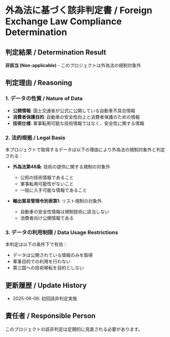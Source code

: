 # 外為法に基づく該非判定書 / Foreign Exchange Law Compliance Determination

## 判定結果 / Determination Result
**非該当 (Non-applicable)** - このプロジェクトは外為法の規制対象外

## 判定理由 / Reasoning

### 1. データの性質 / Nature of Data
- **公開情報**: 国土交通省が公式に公開している自動車不具合情報
- **消費者保護目的**: 自動車の安全性向上と消費者保護のための情報
- **技術仕様**: 軍事転用可能な技術情報ではなく、安全性に関する情報

### 2. 法的根拠 / Legal Basis
本プロジェクトで取得するデータは以下の理由により外為法の規制対象外と判定される：

- **外為法第48条**: 技術の提供に関する規制の対象外
  - 公知の技術情報であること
  - 軍事転用可能性がないこと
  - 一般に入手可能な情報であること

- **輸出貿易管理令別表第1**: リスト規制の対象外
  - 自動車の安全性情報は規制技術に該当しない
  - 消費者向け公開情報である

### 3. データの利用制限 / Data Usage Restrictions
本判定は以下の条件下で有効：
- データは公開されている情報のみを取得
- 軍事目的での利用を行わない
- 第三国への技術移転を目的としない

## 更新履歴 / Update History
- 2025-06-06: 初回該非判定実施

## 責任者 / Responsible Person
このプロジェクトの該非判定は定期的に見直される必要があります。